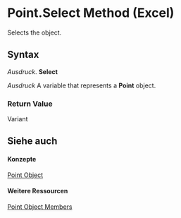 
# Point.Select Method (Excel)

Selects the object.


## Syntax

 _Ausdruck_. **Select**

 _Ausdruck_ A variable that represents a **Point** object.


### Return Value

Variant


## Siehe auch


#### Konzepte


[Point Object](48ed9aec-2d29-ec4d-8e55-fca13982c358.md)
#### Weitere Ressourcen


[Point Object Members](http://msdn.microsoft.com/library/a533258d-fc3b-9fe1-2a77-a55ecbe7bd7a%28Office.15%29.aspx)